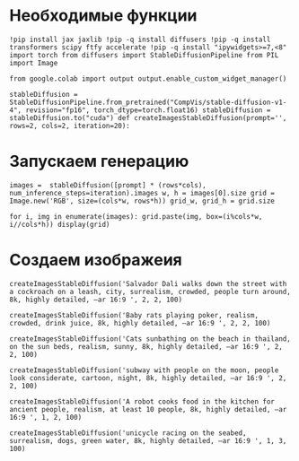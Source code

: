 # Необходимые функции
`!pip install jax jaxlib
!pip -q install diffusers
!pip -q install transformers scipy ftfy accelerate
!pip -q install "ipywidgets>=7,<8"
import torch
from diffusers import StableDiffusionPipeline
from PIL import Image`

`from google.colab import output
output.enable_custom_widget_manager()`

`stableDiffusion = StableDiffusionPipeline.from_pretrained("CompVis/stable-diffusion-v1-4", revision="fp16", torch_dtype=torch.float16)
stableDiffusion = stableDiffusion.to("cuda")
def createImagesStableDiffusion(prompt='', rows=2, cols=2, iteration=20):`
  # Запускаем генерацию
`images =  stableDiffusion([prompt] * (rows*cols), num_inference_steps=iteration).images
  w, h = images[0].size
  grid = Image.new('RGB', size=(cols*w, rows*h))
  grid_w, grid_h = grid.size`

 `for i, img in enumerate(images):
      grid.paste(img, box=(i%cols*w, i//cols*h))
  display(grid)`
# Создаем изображеия
`createImagesStableDiffusion('Salvador Dali walks down the street with a cockroach on a leash, city, surrealism, crowded, people turn around, 8k, highly detailed, –ar 16:9 ', 2, 2, 100)`

`createImagesStableDiffusion('Baby rats playing poker, realism, crowded, drink juice, 8k, highly detailed, –ar 16:9 ', 2, 2, 100)`

`createImagesStableDiffusion('Cats sunbathing on the beach in thailand, on the sun beds, realism, sunny, 8k, highly detailed, –ar 16:9 ', 2, 2, 100)`

`createImagesStableDiffusion('subway with people on the moon, people look considerate, cartoon, night, 8k, highly detailed, –ar 16:9 ', 2, 2, 100)`

`createImagesStableDiffusion('A robot cooks food in the kitchen for ancient people, realism, at least 10 people, 8k, highly detailed, –ar 16:9 ', 1, 2, 100)`

`createImagesStableDiffusion('unicycle racing on the seabed, surrealism, dogs, green water, 8k, highly detailed, –ar 16:9 ', 1, 3, 100)`
